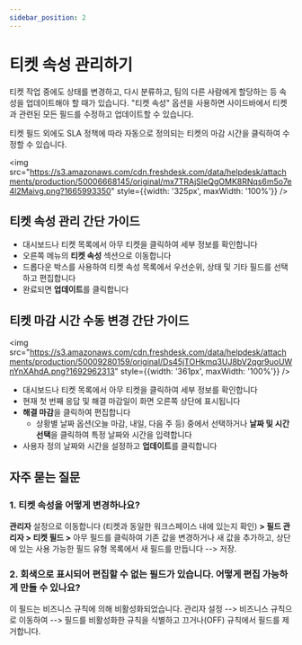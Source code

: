 ```yaml
---
sidebar_position: 2
---
```


# 티켓 속성 관리하기

티켓 작업 중에도 상태를 변경하고, 다시 분류하고, 팀의 다른 사람에게 할당하는 등 속성을 업데이트해야 할 때가 있습니다. "티켓 속성" 옵션을 사용하면 사이드바에서 티켓과 관련된 모든 필드를 수정하고 업데이트할 수 있습니다.

티켓 필드 외에도 SLA 정책에 따라 자동으로 정의되는 티켓의 마감 시간을 클릭하여 수정할 수 있습니다.

<img src="https://s3.amazonaws.com/cdn.freshdesk.com/data/helpdesk/attachments/production/50006668145/original/mx7TRAjSIeQgOMK8RNqs6m5o7e4l2Maivg.png?1665993350" style={{width: '325px', maxWidth: '100%'}} />

## 티켓 속성 관리 간단 가이드

- 대시보드나 티켓 목록에서 아무 티켓을 클릭하여 세부 정보를 확인합니다
- 오른쪽 메뉴의 **티켓 속성** 섹션으로 이동합니다
- 드롭다운 박스를 사용하여 티켓 속성 목록에서 우선순위, 상태 및 기타 필드를 선택하고 편집합니다
- 완료되면 **업데이트**를 클릭합니다

## 티켓 마감 시간 수동 변경 간단 가이드

<img src="https://s3.amazonaws.com/cdn.freshdesk.com/data/helpdesk/attachments/production/50009280159/original/Ds45jTOHkmq3UJ8bV2qgr9uoUWnYnXAhdA.png?1692962313" style={{width: '361px', maxWidth: '100%'}} />

- 대시보드나 티켓 목록에서 아무 티켓을 클릭하여 세부 정보를 확인합니다
- 현재 첫 번째 응답 및 해결 마감일이 화면 오른쪽 상단에 표시됩니다
- **해결 마감**을 클릭하여 편집합니다
  - 상황별 날짜 옵션(오늘 마감, 내일, 다음 주 등) 중에서 선택하거나 **날짜 및 시간 선택**을 클릭하여 특정 날짜와 시간을 입력합니다
- 사용자 정의 날짜와 시간을 설정하고 **업데이트**를 클릭합니다

## 자주 묻는 질문

### 1. 티켓 속성을 어떻게 변경하나요?

**관리자** 설정으로 이동합니다 (티켓과 동일한 워크스페이스 내에 있는지 확인) **> 필드 관리자 > 티켓 필드 >** 아무 필드를 클릭하여 기존 값을 변경하거나 새 값을 추가하고, 상단에 있는 사용 가능한 필드 유형 목록에서 새 필드를 만듭니다 --> 저장.

### 2. 회색으로 표시되어 편집할 수 없는 필드가 있습니다. 어떻게 편집 가능하게 만들 수 있나요?

이 필드는 비즈니스 규칙에 의해 비활성화되었습니다. 관리자 설정 --> 비즈니스 규칙으로 이동하여 --> 필드를 비활성화한 규칙을 식별하고 끄거나(OFF) 규칙에서 필드를 제거합니다.